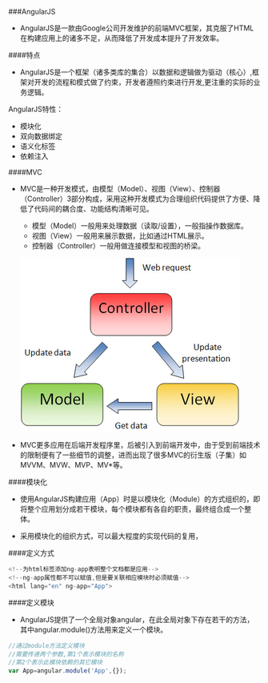 ###AngularJS

 * AngularJS是一款由Google公司开发维护的前端MVC框架，其克服了HTML在构建应用上的诸多不足，从而降低了开发成本提升了开发效率。
 
####特点
 
 * AngularJS是一个框架（诸多类库的集合）以数据和逻辑做为驱动（核心）,框架对开发的流程和模式做了约束，开发者遵照约束进行开发,更注重的实际的业务逻辑。

 
AngularJS特性：
  
 * 模块化
 * 双向数据绑定
 * 语义化标签
 * 依赖注入
 
####MVC
 
 * MVC是一种开发模式，由模型（Model）、视图（View）、控制器（Controller）3部分构成，采用这种开发模式为合理组织代码提供了方便、降低了代码间的耦合度、功能结构清晰可见。
 
   * 模型（Model）一般用来处理数据（读取/设置），一般指操作数据库。
   * 视图（View）一般用来展示数据，比如通过HTML展示。
   * 控制器（Controller）一般用做连接模型和视图的桥梁。
   
    ![](/assets/MVC.gif)
    
* MVC更多应用在后端开发程序里，后被引入到前端开发中，由于受到前端技术的限制便有了一些细节的调整，进而出现了很多MVC的衍生版（子集）如MVVM、MVW、MVP、MV*等。



####模块化
 
* 使用AngularJS构建应用（App）时是以模块化（Module）的方式组织的，即将整个应用划分成若干模块，每个模块都有各自的职责，最终组合成一个整体。

* 采用模块化的组织方式，可以最大程度的实现代码的复用，

####定义方式

```js
<!--为html标签添加ng-app表明整个文档都是应用-->
<!--ng-app属性都不可以赋值,但是要关联相应模块时必须赋值-->
<html lang="en" ng-app="App">
```

####定义模块
 * AngularJS提供了一个全局对象angular，在此全局对象下存在若干的方法，其中angular.module()方法用来定义一个模块。
 
```js
//通过module方法定义模块
//需要传递两个参数,第1个表示模块的名称
//第2个表示此模块依赖的其它模块
var App=angular.module('App',{});
```